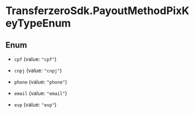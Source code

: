 # TransferzeroSdk.PayoutMethodPixKeyTypeEnum

## Enum


* `cpf` (value: `"cpf"`)

* `cnpj` (value: `"cnpj"`)

* `phone` (value: `"phone"`)

* `email` (value: `"email"`)

* `evp` (value: `"evp"`)


